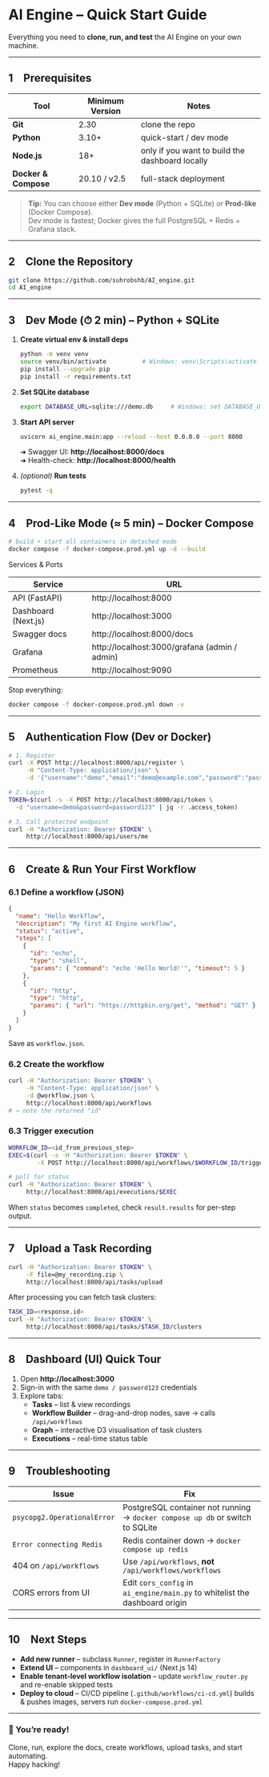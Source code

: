 # AI Engine – Quick Start Guide  

Everything you need to **clone, run, and test** the AI Engine on your own machine.

---

## 1 Prerequisites  

| Tool | Minimum Version | Notes |
|------|-----------------|-------|
| **Git** | 2.30 | clone the repo |
| **Python** | 3.10+ | quick-start / dev mode |
| **Node.js** | 18+ | only if you want to build the dashboard locally |
| **Docker & Compose** | 20.10 / v2.5 | full-stack deployment |

> **Tip:** You can choose either **Dev mode** (Python + SQLite) _or_ **Prod-like** (Docker Compose).  
> Dev mode is fastest; Docker gives the full PostgreSQL + Redis + Grafana stack.

---

## 2 Clone the Repository  

```bash
git clone https://github.com/suhrobshb/AI_engine.git
cd AI_engine
```

---

## 3 Dev Mode (⏱ 2 min) – Python + SQLite  

1. **Create virtual env & install deps**

   ```bash
   python -m venv venv
   source venv/bin/activate          # Windows: venv\Scripts\activate
   pip install --upgrade pip
   pip install -r requirements.txt
   ```

2. **Set SQLite database**

   ```bash
   export DATABASE_URL=sqlite:///demo.db     # Windows: set DATABASE_URL=sqlite:///demo.db
   ```

3. **Start API server**

   ```bash
   uvicorn ai_engine.main:app --reload --host 0.0.0.0 --port 8000
   ```

   ➜ Swagger UI: **http://localhost:8000/docs**  
   ➜ Health-check: **http://localhost:8000/health**

4. *(optional)* **Run tests**

   ```bash
   pytest -q
   ```

---

## 4 Prod-Like Mode (≈ 5 min) – Docker Compose  

```bash
# build + start all containers in detached mode
docker compose -f docker-compose.prod.yml up -d --build
```

Services & Ports  

| Service | URL |
|---------|-----|
| API (FastAPI) | http://localhost:8000 |
| Dashboard (Next.js) | http://localhost:3000 |
| Swagger docs | http://localhost:8000/docs |
| Grafana | http://localhost:3000/grafana (admin / admin) |
| Prometheus | http://localhost:9090 |

Stop everything:

```bash
docker compose -f docker-compose.prod.yml down -v
```

---

## 5 Authentication Flow (Dev or Docker)  

```bash
# 1. Register
curl -X POST http://localhost:8000/api/register \
     -H "Content-Type: application/json" \
     -d '{"username":"demo","email":"demo@example.com","password":"password123"}'

# 2. Login
TOKEN=$(curl -s -X POST http://localhost:8000/api/token \
  -d "username=demo&password=password123" | jq -r .access_token)

# 3. Call protected endpoint
curl -H "Authorization: Bearer $TOKEN" \
     http://localhost:8000/api/users/me
```

---

## 6 Create & Run Your First Workflow  

### 6.1 Define a workflow (JSON)

```json
{
  "name": "Hello Workflow",
  "description": "My first AI Engine workflow",
  "status": "active",
  "steps": [
    {
      "id": "echo",
      "type": "shell",
      "params": { "command": "echo 'Hello World!'", "timeout": 5 }
    },
    {
      "id": "http",
      "type": "http",
      "params": { "url": "https://httpbin.org/get", "method": "GET" }
    }
  ]
}
```

Save as `workflow.json`.

### 6.2 Create the workflow

```bash
curl -H "Authorization: Bearer $TOKEN" \
     -H "Content-Type: application/json" \
     -d @workflow.json \
     http://localhost:8000/api/workflows
# → note the returned "id"
```

### 6.3 Trigger execution

```bash
WORKFLOW_ID=<id_from_previous_step>
EXEC=$(curl -s -H "Authorization: Bearer $TOKEN" \
        -X POST http://localhost:8000/api/workflows/$WORKFLOW_ID/trigger | jq -r .execution_id)

# poll for status
curl -H "Authorization: Bearer $TOKEN" \
     http://localhost:8000/api/executions/$EXEC
```

When `status` becomes `completed`, check `result.results` for per-step output.

---

## 7 Upload a Task Recording  

```bash
curl -H "Authorization: Bearer $TOKEN" \
     -F file=@my_recording.zip \
     http://localhost:8000/api/tasks/upload
```

After processing you can fetch task clusters:

```bash
TASK_ID=<response.id>
curl -H "Authorization: Bearer $TOKEN" \
     http://localhost:8000/api/tasks/$TASK_ID/clusters
```

---

## 8 Dashboard (UI) Quick Tour  

1. Open **http://localhost:3000**  
2. Sign-in with the same `demo / password123` credentials  
3. Explore tabs:  
   * **Tasks** – list & view recordings  
   * **Workflow Builder** – drag-and-drop nodes, save → calls `/api/workflows`  
   * **Graph** – interactive D3 visualisation of task clusters  
   * **Executions** – real-time status table  

---

## 9 Troubleshooting  

| Issue | Fix |
|-------|-----|
| `psycopg2.OperationalError` | PostgreSQL container not running → `docker compose up db` or switch to SQLite |
| `Error connecting Redis` | Redis container down → `docker compose up redis` |
| 404 on `/api/workflows` | Use `/api/workflows`, **not** `/api/workflows/workflows` |
| CORS errors from UI | Edit `cors_config` in `ai_engine/main.py` to whitelist the dashboard origin |

---

## 10 Next Steps  

* **Add new runner** – subclass `Runner`, register in `RunnerFactory`  
* **Extend UI** – components in `dashboard_ui/` (Next.js 14)  
* **Enable tenant-level workflow isolation** – update `workflow_router.py` and re-enable skipped tests  
* **Deploy to cloud** – CI/CD pipeline (`.github/workflows/ci-cd.yml`) builds & pushes images, servers run `docker-compose.prod.yml`

---

### 🎉 You’re ready!  
Clone, run, explore the docs, create workflows, upload tasks, and start automating.  
Happy hacking!
